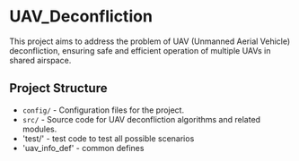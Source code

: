 # UAV_Deconfliction

This project aims to address the problem of UAV (Unmanned Aerial Vehicle) deconfliction, ensuring safe and efficient operation of multiple UAVs in shared airspace.

## Project Structure

- `config/` - Configuration files for the project.
- `src/` - Source code for UAV deconfliction algorithms and related modules.
- 'test/' - test code to test all possible scenarios
- 'uav_info_def' - common defines

